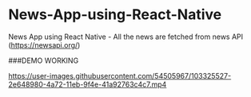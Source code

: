 # News-App-using-React-Native
News App using React Native - All the news are fetched from news API (https://newsapi.org/) 


###DEMO WORKING 

https://user-images.githubusercontent.com/54505967/103325527-2e648980-4a72-11eb-9f4e-41a92763c4c7.mp4
